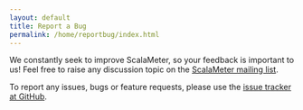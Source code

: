 ```yaml
---
layout: default
title: Report a Bug
permalink: /home/reportbug/index.html
---
```




We constantly seek to improve ScalaMeter, so your feedback is important to us!
Feel free to raise any discussion topic on the
[ScalaMeter mailing list](http://groups.google.com/group/scalameter).

To report any issues, bugs or feature requests, please use the
[issue tracker at GitHub](https://github.com/scalameter/scalameter/issues).



